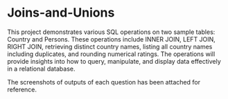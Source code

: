 # Joins-and-Unions

This project demonstrates various SQL operations on two sample tables: Country and Persons. These operations include INNER JOIN, LEFT JOIN, RIGHT JOIN, retrieving distinct country names, listing all country names including duplicates, and rounding numerical ratings. The operations will provide insights into how to query, manipulate, and display data effectively in a relational database.

The screenshots of outputs of each question has been attached for reference.
